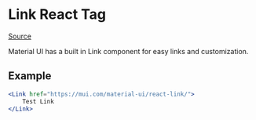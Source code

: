 # Link React Tag

[Source](https://mui.com/material-ui/react-link/)

Material UI has a built in Link component for easy links and customization. 

## Example

```jsx
<Link href="https://mui.com/material-ui/react-link/">
    Test Link
</Link>
```
